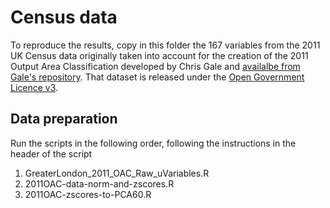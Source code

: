 # Census data

To reproduce the results, copy in this folder the 167 variables from the 2011 UK Census data originally taken into account for the creation of the 2011 Output Area Classification developed by Chris Gale and [availalbe from Gale's repository](http://geogale.github.io/2011OAC). That dataset is released under the [Open Government Licence v3](https://www.nationalarchives.gov.uk/doc/open-government-licence/version/3/).


## Data preparation 

Run the scripts in the following order, following the instructions in the header of the script

1. GreaterLondon_2011_OAC_Raw_uVariables.R
2. 2011OAC-data-norm-and-zscores.R
3. 2011OAC-zscores-to-PCA60.R

